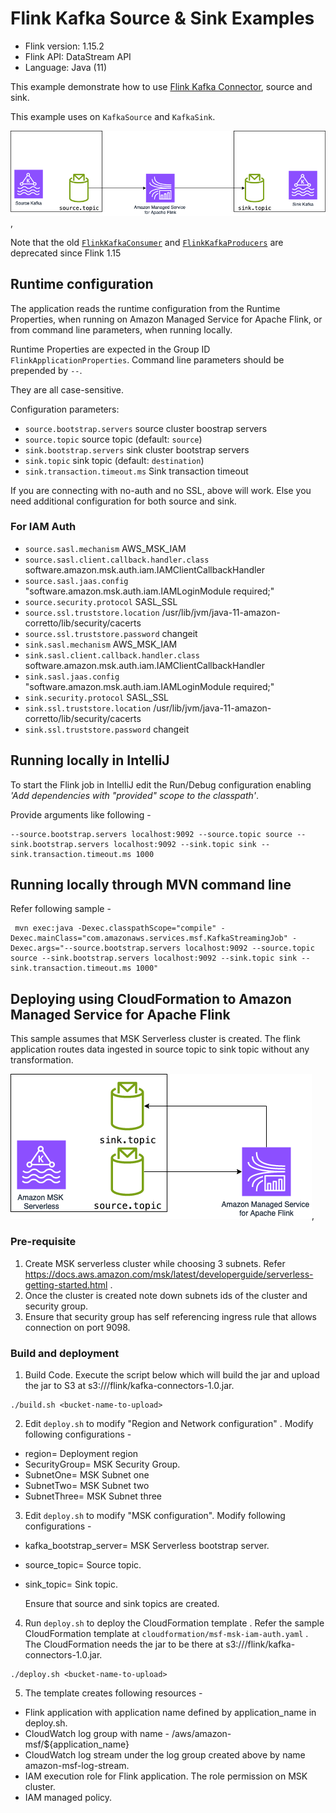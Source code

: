 # Flink Kafka Source & Sink Examples

* Flink version: 1.15.2
* Flink API: DataStream API
* Language: Java (11)


This example demonstrate how to use
[Flink Kafka Connector](https://nightlies.apache.org/flink/flink-docs-release-1.15/docs/connectors/datastream/kafka/),
source and sink.

This example uses on `KafkaSource` and `KafkaSink`.

![Flink Example](flink-example.png),

Note that the old 
[`FlinkKafkaConsumer`](https://nightlies.apache.org/flink/flink-docs-release-1.13/docs/connectors/datastream/kafka/#kafka-sourcefunction) 
and [`FlinkKafkaProducers`](https://nightlies.apache.org/flink/flink-docs-release-1.13/docs/connectors/datastream/kafka/#kafka-producer)
are deprecated since Flink 1.15

## Runtime configuration

The application reads the runtime configuration from the Runtime Properties, when running on Amazon Managed Service for Apache Flink,
or from command line parameters, when running locally.

Runtime Properties are expected in the Group ID `FlinkApplicationProperties`.
Command line parameters should be prepended by `--`.

They are all case-sensitive.

Configuration parameters:

* `source.bootstrap.servers` source cluster boostrap servers
* `source.topic` source topic (default: `source`)
* `sink.bootstrap.servers` sink cluster bootstrap servers
* `sink.topic` sink topic (default: `destination`)
* `sink.transaction.timeout.ms` Sink transaction timeout 

If you are connecting with no-auth and no SSL, above will work. Else you need additional configuration for both source and sink.
### For IAM Auth


* `source.sasl.mechanism` AWS_MSK_IAM
* `source.sasl.client.callback.handler.class` software.amazon.msk.auth.iam.IAMClientCallbackHandler
* `source.sasl.jaas.config` "software.amazon.msk.auth.iam.IAMLoginModule required;"
* `source.security.protocol` SASL_SSL
* `source.ssl.truststore.location` /usr/lib/jvm/java-11-amazon-corretto/lib/security/cacerts
* `source.ssl.truststore.password` changeit
* `sink.sasl.mechanism` AWS_MSK_IAM
* `sink.sasl.client.callback.handler.class` software.amazon.msk.auth.iam.IAMClientCallbackHandler
* `sink.sasl.jaas.config` "software.amazon.msk.auth.iam.IAMLoginModule required;"
* `sink.security.protocol` SASL_SSL
* `sink.ssl.truststore.location` /usr/lib/jvm/java-11-amazon-corretto/lib/security/cacerts
* `sink.ssl.truststore.password` changeit


## Running locally in IntelliJ

To start the Flink job in IntelliJ edit the Run/Debug configuration enabling *'Add dependencies with "provided" scope to the classpath'*.

Provide arguments like following -
```
--source.bootstrap.servers localhost:9092 --source.topic source --sink.bootstrap.servers localhost:9092 --sink.topic sink --sink.transaction.timeout.ms 1000
```

## Running locally through MVN command line
Refer following sample -
```
 mvn exec:java -Dexec.classpathScope="compile" -Dexec.mainClass="com.amazonaws.services.msf.KafkaStreamingJob" -Dexec.args="--source.bootstrap.servers localhost:9092 --source.topic source --sink.bootstrap.servers localhost:9092 --sink.topic sink --sink.transaction.timeout.ms 1000" 

```

## Deploying using CloudFormation to Amazon Managed Service for Apache Flink
This sample assumes that MSK Serverless cluster is created. The flink application routes data ingested in source topic to sink topic without any transformation. 

![Amazon Managed Service for Apache Flink , MSK Serverless example](flink-msk-serverless-example.png),
### Pre-requisite
1. Create MSK serverless cluster while choosing 3 subnets. Refer https://docs.aws.amazon.com/msk/latest/developerguide/serverless-getting-started.html . 
2. Once the cluster is created note down subnets ids of the cluster and security group.
3. Ensure that security group has self referencing ingress rule that allows connection on port 9098. 

### Build and deployment

1. Build Code. Execute the script below which will build the jar and upload the jar to S3 at s3://<bucket-name>/flink/kafka-connectors-1.0.jar. 
```shell
./build.sh <bucket-name-to-upload>
```
2. Edit `deploy.sh` to modify  "Region and Network configuration" . Modify following configurations -  
* region= Deployment region
* SecurityGroup= MSK Security Group. 
* SubnetOne= MSK Subnet one
* SubnetTwo= MSK Subnet two
* SubnetThree= MSK Subnet three
3. Edit `deploy.sh` to modify "MSK configuration". Modify following configurations -
* kafka_bootstrap_server= MSK Serverless bootstrap server. 
* source_topic= Source topic. 
* sink_topic= Sink topic. 

  Ensure that source and sink topics are created. 
4. Run `deploy.sh` to deploy the CloudFormation template . Refer the sample CloudFormation template at `cloudformation/msf-msk-iam-auth.yaml` . 
The CloudFormation needs the jar to be there at s3://<bucket-name>/flink/kafka-connectors-1.0.jar. 

```
./deploy.sh <bucket-name-to-upload> 
```
5. The template creates following resources -
* Flink application with application name defined by application_name in deploy.sh. 
* CloudWatch log group with name - /aws/amazon-msf/${application_name}
* CloudWatch log stream under the log group created above by name amazon-msf-log-stream. 
* IAM execution role for Flink application. The role permission on MSK cluster.
* IAM managed policy. 
